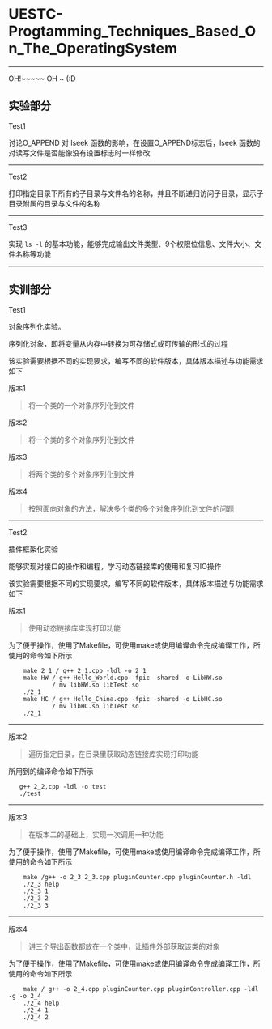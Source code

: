 # UESTC-Progtamming_Techniques_Based_On_The_OperatingSystem
---
OH!~~~~~ OH ~ (:D

## 实验部分
Test1

讨论O_APPEND 对 lseek 函数的影响，在设置O_APPEND标志后，lseek 函数的对读写文件是否能像没有设置标志时一样修改

---
Test2

打印指定目录下所有的子目录与文件名的名称，并且不断递归访问子目录，显示子目录附属的目录与文件的名称

---
Test3

实现  `ls -l` 的基本功能，能够完成输出文件类型、9个权限位信息、文件大小、文件名称等功能

***

## 实训部分

Test1

对象序列化实验。

序列化对象，即将变量从内存中转换为可存储式或可传输的形式的过程

该实验需要根据不同的实现要求，编写不同的软件版本，具体版本描述与功能需求如下

 版本1
 >将一个类的一个对象序列化到文件
 
 版本2
 >将一个类的多个对象序列化到文件
 
 版本3
 >将两个类的多个对象序列化到文件
 
 版本4
 >按照面向对象的方法，解决多个类的多个对象序列化到文件的问题
 
 ---
 Test2
 
 插件框架化实验
 
 能够实现对接口的操作和编程，学习动态链接库的使用和复习IO操作
 
 该实验需要根据不同的实现要求，编写不同的软件版本，具体版本描述与功能需求如下
 
 版本1
 >使用动态链接库实现打印功能
 
为了便于操作，使用了Makefile，可使用make或使用编译命令完成编译工作，所使用的命令如下所示
```
    make 2_1 / g++ 2_1.cpp -ldl -o 2_1
    make HW / g++ Hello_World.cpp -fpic -shared -o LibHW.so 
            / mv libHW.so libTest.so
    ./2_1
    make HC / g++ Hello_China.cpp -fpic -shared -o LibHC.so
            / mv libHC.so libTest.so
    ./2_1
```
 ---
 版本2
 >遍历指定目录，在目录里获取动态链接库实现打印功能
 
 所用到的编译命令如下所示
 ```
    g++ 2_2,cpp -ldl -o test
    ./test
 ```
 ---
 版本3
 >在版本二的基础上，实现一次调用一种功能
 
 为了便于操作，使用了Makefile，可使用make或使用编译命令完成编译工作，所使用的命令如下所示
```
    make /g++ -o 2_3 2_3.cpp pluginCounter.cpp pluginCounter.h -ldl
    ./2_3 help
    ./2_3 1
    ./2_3 2
    ./2_3 3
```
---
版本4
>讲三个导出函数都放在一个类中，让插件外部获取该类的对象

为了便于操作，使用了Makefile，可使用make或使用编译命令完成编译工作，所使用的命令如下所示
```
    make / g++ -o 2_4.cpp pluginCounter.cpp pluginController.cpp -ldl -g -o 2_4
    ./2_4 help
    ./2_4 1
    ./2_4 2
```
